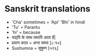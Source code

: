 # Sanskrit translations

- 'Cha' sometimes = 'Api' 'Bhi' in hindi
- 'Tu' = Parantu
- 'hi' = because
- यद्यपि के साथ तथापि आता है|
- प्रयाण काल = अन्त समय [८:१०]
- Sushumna = सुषुम्ण [५९६]